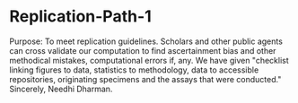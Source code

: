 # Replication-Path-1
Purpose: To meet replication guidelines. Scholars and other public agents can cross validate our computation to find ascertainment bias and other methodical mistakes, computational errors if, any. We have given "checklist linking figures to data, statistics to methodology, data to accessible repositories, originating specimens and the assays that were conducted." Sincerely, Needhi Dharman.
